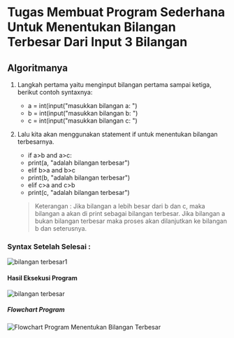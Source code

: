 # Tugas Membuat Program Sederhana Untuk Menentukan Bilangan Terbesar Dari Input 3 Bilangan

## Algoritmanya

1. Langkah pertama yaitu menginput bilangan pertama sampai ketiga, berikut contoh syntaxnya:
   - a = int(input("masukkan bilangan a: ")
   - b = int(input("masukkan bilangan b: ")
   - c = int(input("masukkan bilangan c: ")

2. Lalu kita akan menggunakan statement if untuk menentukan bilangan terbesarnya.
   - if a>b and a>c:
    * print(a, "adalah bilangan terbesar")
   - elif b>a and b>c
    * print(b, "adalah bilangan terbesar")
   - elif c>a and c>b
    * print(c, "adalah bilangan terbesar")
   > Keterangan : Jika bilangan a lebih besar dari b dan c, maka bilangan a akan di print sebagai bilangan terbesar. Jika bilangan a bukan bilangan terbesar maka proses akan dilanjutkan ke bilangan b dan seterusnya.
   
### Syntax Setelah Selesai : 
![bilangan terbesar1](https://user-images.githubusercontent.com/56240134/67572064-a5600d00-f75f-11e9-940f-67786d3cb18b.png)

#### Hasil Eksekusi Program
![bilangan terbesar](https://user-images.githubusercontent.com/56240134/67572231-025bc300-f760-11e9-9774-33b09c34467c.png)

##### Flowchart Program
![Flowchart Program Menentukan Bilangan Terbesar](https://user-images.githubusercontent.com/56240134/67572300-21f2eb80-f760-11e9-8aa2-32afa32cd37c.png)
